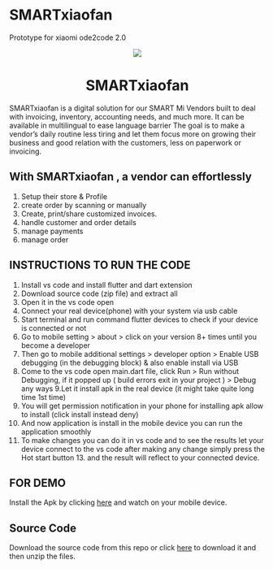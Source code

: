 # SMARTxiaofan
 Prototype for xiaomi ode2code 2.0
 <p align="center">
 <img src="https://i.ibb.co/2N8Kh2b/mockup.png"/>
  <h1 align="center"/>SMARTxiaofan</h1>


SMARTxiaofan is a digital solution for our SMART Mi Vendors built to deal with invoicing, inventory, accounting needs, and much more. It can be available in multilingual to ease language barrier The goal is to make a vendor’s daily routine less tiring and let them focus more on growing their business and good relation with the customers, less on paperwork or invoicing.

## With SMARTxiaofan , a vendor can effortlessly

1. Setup their store & Profile
2. create order by scanning or manually
3. Create, print/share customized invoices.
4. handle customer and order details
5. manage payments
6. manage order

## INSTRUCTIONS TO RUN THE CODE 

1. Install vs code and install flutter and dart extension 
2. Download source code (zip file) and extract all 
3. Open it in the vs code open 
4. Connect your real device(phone) with your system via usb cable 
5. Start terminal and run command flutter devices to check if your device is connected or not 
6. Go to mobile setting > about >  click on your version 8+ times until you become a developer 
7. Then go to mobile additional settings > developer option > Enable USB debugging (in the debugging block) & also enable install via USB 
8. Come to the vs code open main.dart file, click Run > Run without Debugging, if it popped up ( build errors exit in your project ) > Debug any ways 
9.Let it install apk in the real device (it might take quite long time 1st time)
10. You will get permission notification in your phone for installing apk allow to install (click install instead deny) 
11. And now application is install in the mobile device you can run the application smoothly 
12. To make changes you can do it in vs code and to see the results let your device connect to the vs code after making any change simply press the Hot start button 13. and the result will reflect to your connected device.

## FOR DEMO 
Install the Apk by clicking [here](https://drive.google.com/file/d/1_xyyzF1AyQThiquNvS0FduS2NzpMXJPZ/view?usp=sharing) and watch on your mobile device.

## Source Code
Download the source code from this repo or click [here](https://github.com/tannu610/chamelo.git/archive/refs/heads/main.zip) to download it and then unzip the files.
